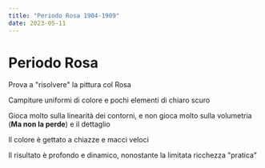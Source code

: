 ```yaml
---
title: "Periodo Rosa 1904-1909"
date: 2023-05-11
---
```

# Periodo Rosa
Prova a "risolvere" la pittura col Rosa

Campiture uniformi di colore e pochi elementi di chiaro scuro  

Gioca molto sulla linearità dei contorni, e non gioca molto sulla volumetria (**Ma non la perde**) e il dettaglio

Il colore è gettato a chiazze e macci veloci



Il risultato è profondo e dinamico, nonostante la limitata ricchezza "pratica"
